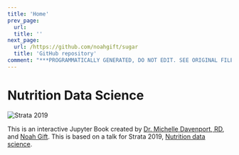 ```yaml
---
title: 'Home'
prev_page:
  url: 
  title: ''
next_page:
  url: /https://github.com/noahgift/sugar
  title: 'GitHub repository'
comment: "***PROGRAMMATICALLY GENERATED, DO NOT EDIT. SEE ORIGINAL FILES IN /content***"
---
```

# Nutrition Data Science

![Strata 2019](https://noahgift.com/talk/strata-2019/)

This is an interactive Jupyter Book created by <a href="http://www.drmichelledavenport.com/">Dr. Michelle Davenport, RD</a>, and <a href="https://noahgift.com/">Noah Gift</a>.
This is based on a talk for Strata 2019, <a href="https://conferences.oreilly.com/strata/strata-ca/public/schedule/detail/72551">Nutrition data science</a>.


